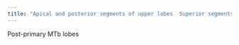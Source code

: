 ```yaml
---
title: "Apical and posterior segments of upper lobes  Superior segments lower lobes"
---
```

Post-primary MTb lobes

